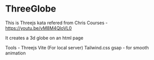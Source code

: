 # ThreeGlobe

This is Threejs kata refered from Chris Courses - https://youtu.be/vM8M4QloVL0

It creates a 3d globe on an html page

Tools - 
Threejs
Vite (For local server)
Tailwind.css
gsap - for smooth animation
